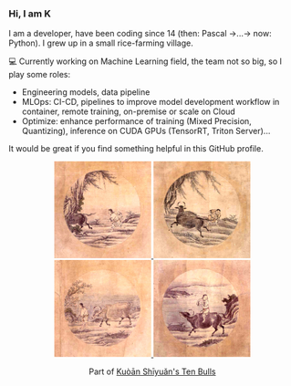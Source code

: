 ### Hi, I am K

<!--
**k9ele7en/k9ele7en** is a ✨ _special_ ✨ repository because its `README.md` (this file) appears on your GitHub profile.
-->
I am a developer, have been coding since 14 (then: Pascal →...→ now: Python). I grew up in a small rice-farming village.

💻 Currently working on Machine Learning field, the team not so big, so I play some roles:
- Engineering models, data pipeline
- MLOps: CI-CD, pipelines to improve model development workflow in container, remote training, on-premise or scale on Cloud
- Optimize: enhance performance of training (Mixed Precision, Quantizing), inference on CUDA GPUs (TensorRT, Triton Server)...


It would be great if you find something helpful in this GitHub profile.

<p align="center">
<a href="https://en.wikipedia.org/wiki/Ten_Bulls"><img src="https://github.com/k9ele7en/k9ele7en/blob/master/images/Oxherding_pictures,_No._3.jpg" alt="Kuòān Shīyuǎn's Ten Bulls" style="width:170px;height:170px;"> <img src="https://github.com/k9ele7en/k9ele7en/blob/master/images/Oxherding_pictures,_No._4.jpg" alt="Kuòān Shīyuǎn's Ten Bulls" style="width:170px;height:170px;"> <img src="https://github.com/k9ele7en/k9ele7en/blob/master/images/Oxherding_pictures,_No._5.jpg" alt="Kuòān Shīyuǎn's Ten Bulls" style="width:170px;height:170px;"> <img src="https://github.com/k9ele7en/k9ele7en/blob/master/images/Oxherding_pictures,_No._6.jpg" alt="Kuòān Shīyuǎn's Ten Bulls" style="width:170px;height:170px;"></a>
</p>
<p align="center">
Part of <a href="https://en.wikipedia.org/wiki/Ten_Bulls">Kuòān Shīyuǎn's Ten Bulls</a>
</p>
